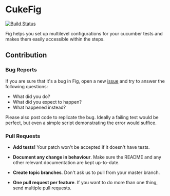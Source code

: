 # CukeFig

[![Build Status](https://secure.travis-ci.org/tekn0ir/cuke_fig.png)](http://travis-ci.org/tekn0ir/cuke_fig)

Fig helps you set up multilevel configurations for your cucumber tests and makes
them easily accessible within the steps.

## Contribution

### Bug Reports

If you are sure that it's a bug in Fig, open a new [issue] and try to
answer the following questions:

- What did you do?
- What did you expect to happen?
- What happened instead?

Please also post code to replicate the bug. Ideally a failing test would be
perfect, but even a simple script demonstrating the error would suffice.

### Pull Requests

- **Add tests!** Your patch won't be accepted if it doesn't have tests.

- **Document any change in behaviour**. Make sure the README and any other
  relevant documentation are kept up-to-date.

- **Create topic branches**. Don't ask us to pull from your master branch.

- **One pull request per feature**. If you want to do more than one thing, send
  multiple pull requests.

[issue]: https://github.com/tekn0ir/fig/issues
